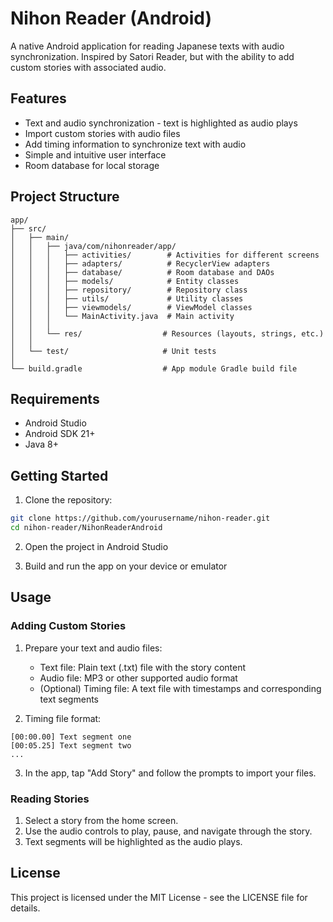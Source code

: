 # Nihon Reader (Android)

A native Android application for reading Japanese texts with audio synchronization. Inspired by Satori Reader, but with the ability to add custom stories with associated audio.

## Features

- Text and audio synchronization - text is highlighted as audio plays
- Import custom stories with audio files
- Add timing information to synchronize text with audio
- Simple and intuitive user interface
- Room database for local storage

## Project Structure

```
app/
├── src/
│   ├── main/
│   │   ├── java/com/nihonreader/app/
│   │   │   ├── activities/        # Activities for different screens
│   │   │   ├── adapters/          # RecyclerView adapters
│   │   │   ├── database/          # Room database and DAOs
│   │   │   ├── models/            # Entity classes
│   │   │   ├── repository/        # Repository class
│   │   │   ├── utils/             # Utility classes
│   │   │   ├── viewmodels/        # ViewModel classes
│   │   │   └── MainActivity.java  # Main activity
│   │   │
│   │   └── res/                  # Resources (layouts, strings, etc.)
│   │
│   └── test/                     # Unit tests
│
└── build.gradle                  # App module Gradle build file
```

## Requirements

- Android Studio
- Android SDK 21+
- Java 8+

## Getting Started

1. Clone the repository:
```bash
git clone https://github.com/yourusername/nihon-reader.git
cd nihon-reader/NihonReaderAndroid
```

2. Open the project in Android Studio

3. Build and run the app on your device or emulator

## Usage

### Adding Custom Stories

1. Prepare your text and audio files:
   - Text file: Plain text (.txt) file with the story content
   - Audio file: MP3 or other supported audio format
   - (Optional) Timing file: A text file with timestamps and corresponding text segments

2. Timing file format:
```
[00:00.00] Text segment one
[00:05.25] Text segment two
...
```

3. In the app, tap "Add Story" and follow the prompts to import your files.

### Reading Stories

1. Select a story from the home screen.
2. Use the audio controls to play, pause, and navigate through the story.
3. Text segments will be highlighted as the audio plays.

## License

This project is licensed under the MIT License - see the LICENSE file for details.